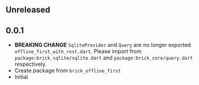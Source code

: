## Unreleased

## 0.0.1

* **BREAKING CHANGE** `SqliteProvider` and `Query` are no longer exported `offline_first_with_rest.dart`. Please import from `package:brick_sqlite/sqlite.dart` and `package:brick_core/query.dart` respectively.
* Create package from `brick_offline_first`
* Initial
